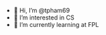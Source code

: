 - 👋 Hi, I’m @tpham69
- 👀 I’m interested in CS
- 🌱 I’m currently learning at FPL

<!---
tpham69/tpham69 is a ✨ special ✨ repository because its `README.md` (this file) appears on your GitHub profile.
You can click the Preview link to take a look at your changes.
--->
